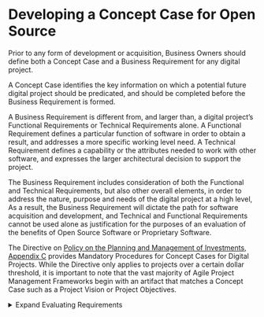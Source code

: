 # Developing a Concept Case for Open Source

Prior to any form of development or acquisition, Business Owners should define both a Concept Case and a Business Requirement for any digital project.

A Concept Case identifies the key information on which a potential future digital project should be predicated, and should be completed before the Business Requirement is formed.

A Business Requirement is different from, and larger than, a digital project’s Functional Requirements or Technical Requirements alone.  A Functional Requirement defines a particular function of software in order to obtain a result, and addresses a more specific working level need. A Technical Requirement defines a capability or the attributes needed to work with other software, and expresses the larger architectural decision to support the project.

The Business Requirement includes consideration of both the Functional and Technical Requirements, but also other overall elements, in order to address the nature, purpose and needs of the digital project at a high level, As a result, the Business Requirement will dictate the path for software acquisition and development, and Technical and Functional Requirements cannot be used alone as justification for the purposes of an evaluation of the benefits of Open Source Software or Proprietary Software.

The Directive on [Policy on the Planning and Management of Investments, Appendix C](https://www.tbs-sct.gc.ca/pol/doc-eng.aspx?id=32593) provides Mandatory Procedures for Concept Cases for Digital Projects. While the Directive only applies to projects over a certain dollar threshold, it is important to note that the vast majority of Agile Project Management Frameworks begin with an artifact that matches a Concept Case such as a Project Vision or Project Objectives.

<details>
    <summary>Expand Evaluating Requirements</summary>

<h3>Evaluate Requirements</h3>
<p>Technical and Functional requirements cannot be used as justification for the purpose of evaluation of Open Source Software to proprietary Software, only Business requirements.</p>

<p>The following are examples of elements that can be taken into consideration in the creation of business requirements, but it's important to remember that procurement rules may require that business requirements permit the bidding of both proprietary and Open Source Software.</p>

<h4>The Use of International or Canadian Standards</h4>

<p>Business Requirements may dictate that the underlying application should conform to International or Canadian Standards, such as but not limited to requirement that the official languages requiring Software be available in both official languages.</p>

<h4>Flexibility of the License</h4>

<p>Open Source Software licenses can provide more flexibility than a proprietary license for a digital project’s deliverables.</p>

<p>Where the Business Requirement would benefit from the reuse of Software, the GC may acquire Software such that it may  be used in subsequent projects in the GC. A Proprietary Software licensor can grant such right of re-use upon request, but by its nature, all Open Source Software is reusable and therefore compliant with this request by default.</p>

<h4>Ability to use for any Purpose</h4>

<p>Business Requirements may be set such that Software can be used for any purpose, having no restrictions in how it can be used, or allow others to use the Software. OSS terms are most likely to comply with this requirement.</p>

<h4>The Ability to Evaluate the Code</h4>

<p>The GC may set its requirements such that the source code be available for audit by a third party to identify quality, functionality and security of the Software. </p>

<h4>The Alignment with Open Government</h4>

<p>In addition the GC may set its requirements such that the source code be provided to the public to enable greater transparency and align with <a href="https://www.canada.ca/en/government/system/digital-government/improving-digital-services/digital9charter.html">Open Government principles of the D9</a>. </p>

<h4>The Ability to Distribute the Software</h4>

<p>Business requirements may be set such that the Software be available for distribution to anyone of its choice to ensure that other Crown institutions do not need to become customers of the original vendor in order to access and use services provided by another agency. For example, the federal Crown may wish to be able to provide the Software at no extra costs to provincial or municipal institutions.</p>

</details>
